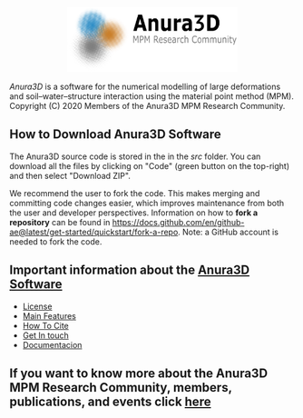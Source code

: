 <p align="center">
<img width="300" src="https://github.com/Anura3D/Anura3D_OpenSource/blob/main/images/logo.png"> 

_Anura3D_ is a software for the numerical modelling of large deformations and soil–water–structure interaction using the material point method (MPM). Copyright (C) 2020 Members of the Anura3D MPM Research Community.
  
## How to Download Anura3D Software
The Anura3D source code is stored in the in the _src_ folder. You can download all the files by clicking on "Code" (green button on the top-right) and then select "Download ZIP". 

We recommend the user to fork the code. This makes merging and committing code changes easier, which improves maintenance from both the user and developer perspectives. 
Information on how to **fork a repository** can be found in <https://docs.github.com/en/github-ae@latest/get-started/quickstart/fork-a-repo>. Note: a GitHub account is needed to fork the code.

## Important information about the [Anura3D Software](https://github.com/Anura3D/Anura3D_OpenSource/wiki/Anura3D-Software)
* [License](https://github.com/Anura3D/Anura3D_OpenSource/wiki/License)
* [Main Features](https://github.com/Anura3D/Anura3D_OpenSource/wiki/Main-Features)
* [How To Cite](https://github.com/Anura3D/Anura3D_OpenSource/wiki/How-To-Cite)
* [Get In touch](https://github.com/Anura3D/Anura3D_OpenSource/wiki/Get-In-Touch)
* [Documentacion](https://github.com/Anura3D/Anura3D_OpenSource/wiki/Documentation)
 
## If you want to know more about the Anura3D MPM Research Community, members, publications, and events click [here](https://github.com/Anura3D/Anura3D_OpenSource/wiki)









